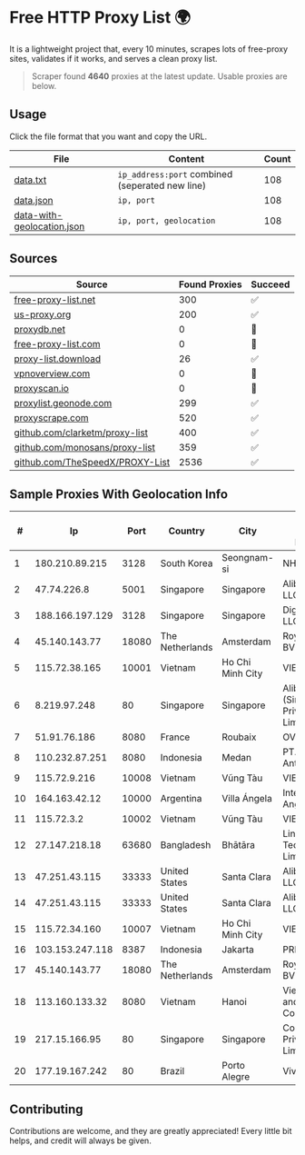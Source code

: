 
# Free HTTP Proxy List 🌍

It is a lightweight project that, every 10 minutes, scrapes lots of free-proxy sites, validates if it works, and serves a clean proxy list.


> Scraper found **4640** proxies at the latest update. Usable proxies are below.

## Usage

Click the file format that you want and copy the URL.


|File|Content|Count|
|----|-------|-----|
|[data.txt](https://raw.githubusercontent.com/themiralay/Proxy-List-World/master/data.txt)|`ip_address:port` combined (seperated new line)|108|
|[data.json](https://raw.githubusercontent.com/themiralay/Proxy-List-World/master/data.json)|`ip, port`|108|
|[data-with-geolocation.json](https://raw.githubusercontent.com/themiralay/Proxy-List-World/master/data-with-geolocation.json)|`ip, port, geolocation`|108|

## Sources

|Source|Found Proxies|Succeed|
|------|-------------|-------|
|[free-proxy-list.net](https://free-proxy-list.net)|300|✅|
|[us-proxy.org](https://www.us-proxy.org)|200|✅|
|[proxydb.net](http://proxydb.net)|0|🚫|
|[free-proxy-list.com](https://free-proxy-list.com/?page=&port=&type%5B%5D=http&type%5B%5D=https&up_time=0&search=Search)|0|🚫|
|[proxy-list.download](https://www.proxy-list.download/HTTP)|26|✅|
|[vpnoverview.com](https://vpnoverview.com/privacy/anonymous-browsing/free-proxy-servers)|0|🚫|
|[proxyscan.io](https://www.proxyscan.io)|0|🚫|
|[proxylist.geonode.com](https://proxylist.geonode.com/api/proxy-list?limit=300&page=1&sort_by=lastChecked&sort_type=desc&protocols=http,https)|299|✅|
|[proxyscrape.com](https://api.proxyscrape.com/v2/?request=displayproxies&protocol=http&timeout=10000&country=all&ssl=all&anonymity=all)|520|✅|
|[github.com/clarketm/proxy-list](https://raw.githubusercontent.com/clarketm/proxy-list/master/proxy-list-raw.txt)|400|✅|
|[github.com/monosans/proxy-list](https://raw.githubusercontent.com/monosans/proxy-list/main/proxies/http.txt)|359|✅|
|[github.com/TheSpeedX/PROXY-List](https://raw.githubusercontent.com/TheSpeedX/PROXY-List/master/http.txt)|2536|✅|


## Sample Proxies With Geolocation Info

|#|Ip|Port|Country|City|Internet Service Provider|
|-|--|----|-------|----|-------------------------|
|1|180.210.89.215|3128|South Korea|Seongnam-si|NHNCLOUD|
|2|47.74.226.8|5001|Singapore|Singapore|Alibaba Cloud LLC|
|3|188.166.197.129|3128|Singapore|Singapore|DigitalOcean, LLC|
|4|45.140.143.77|18080|The Netherlands|Amsterdam|RoyaleHosting BV|
|5|115.72.38.165|10001|Vietnam|Ho Chi Minh City|VIETELmetro|
|6|8.219.97.248|80|Singapore|Singapore|Alibaba Cloud (Singapore) Private Limited|
|7|51.91.76.186|8080|France|Roubaix|OVH SAS|
|8|110.232.87.251|8080|Indonesia|Medan|PT. Media Antar Nusa|
|9|115.72.9.216|10008|Vietnam|Vũng Tàu|VIETELmetro|
|10|164.163.42.12|10000|Argentina|Villa Ángela|Interret Villa Angela SRL|
|11|115.72.3.2|10002|Vietnam|Vũng Tàu|VIETELmetro|
|12|27.147.218.18|63680|Bangladesh|Bhātāra|Link3 Technologies Limited|
|13|47.251.43.115|33333|United States|Santa Clara|Alibaba Cloud LLC|
|14|47.251.43.115|33333|United States|Santa Clara|Alibaba Cloud LLC|
|15|115.72.34.160|10007|Vietnam|Ho Chi Minh City|VIETELmetro|
|16|103.153.247.118|8387|Indonesia|Jakarta|PRIMAHOME|
|17|45.140.143.77|18080|The Netherlands|Amsterdam|RoyaleHosting BV|
|18|113.160.133.32|8080|Vietnam|Hanoi|VietNam Post and Telecom Corporation|
|19|217.15.166.95|80|Singapore|Singapore|Contabo Asia Private Limited|
|20|177.19.167.242|80|Brazil|Porto Alegre|Vivo|



## Contributing

Contributions are welcome, and they are greatly appreciated! Every
little bit helps, and credit will always be given.

